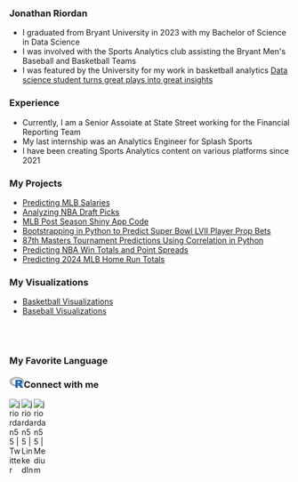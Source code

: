 ### Jonathan Riordan

  - I graduated from Bryant University in 2023 with my Bachelor of Science in Data Science
  - I was involved with the Sports Analytics club assisting the Bryant Men's Baseball and Basketball Teams
  - I was featured by the University for my work in basketball analytics [Data science student turns great plays into great insights](https://news.bryant.edu/data-science-student-turns-great-plays-great-insights)

### Experience

  - Currently, I am a Senior Assoiate at State Street working for the Financial Reporting Team
  - My last internship was an Analytics Engineer for Splash Sports
  - I have been creating Sports Analytics content on various platforms since 2021

### My Projects

  - [Predicting MLB Salaries](https://medium.com/@jriordan1/predicting-mlb-contracts-e2d1e54e86c9)
  - [Analyzing NBA Draft Picks](https://medium.com/@jriordan1/analyzing-nba-draft-picks-1581b2b0e9c7)
  - [MLB Post Season Shiny App Code](https://github.com/jriordan55/mlb_postseason_shiny/blob/main/app.R)
  - [Bootstrapping in Python to Predict Super Bowl LVII Player Prop Bets](https://medium.com/@jriordan1/bootstrapping-in-python-to-predict-super-bowl-lvii-player-prop-bets-169e92bbfa50)
  - [87th Masters Tournament Predictions Using Correlation in Python](https://medium.com/@jriordan1/87th-masters-tournament-predictions-using-correlation-in-python-1604d0ee75ff)
  - [Predicting NBA Win Totals and Point Spreads](https://medium.com/@jriordan1/predicting-2023-24-nba-win-totals-a515b6f845ccx)
  - [Predicting 2024 MLB Home Run Totals](https://medium.com/@jriordan1/predicting-2024-mlb-home-run-totals-89c8f95cad76)

### My Visualizations

  - [Basketball Visualizations](https://github.com/jriordan55/basketball_visualizations)
  - [Baseball Visualizations](https://github.com/jriordan55/baseball_visualizations)

 <br />
<br />

### My Favorite Language

<img align="left" alt="R" width="26px" src="https://raw.githubusercontent.com/github/explore/80688e429a7d4ef2fca1e82350fe8e3517d3494d/topics/r/r.png" />


### Connect with me

[<img align="left" alt="jriordan55 | Twitter" width="22px" src="https://cdn.jsdelivr.net/npm/simple-icons@v3/icons/twitter.svg" />][twitter]
[<img align="left" alt="jriordan55 | LinkedIn" width="22px" src="https://cdn.jsdelivr.net/npm/simple-icons@v3/icons/linkedin.svg" />][linkedin]
[<img align="left" alt="jriordan55 | Medium" width="22px" src="https://cdn.jsdelivr.net/npm/simple-icons@v3/icons/medium.svg" />][medium]



[twitter]: https://twitter.com/riordan5j
[linkedin]: https://www.linkedin.com/in/jonathan-riordan-14a49a198/ 
[medium]: https://medium.com/@jriordan1
  
